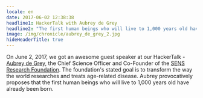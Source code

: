 ```yaml
---
locale: en
date: 2017-06-02 12:38:38
headline1: HackerTalk with Aubrey de Grey
headline2: "The first human beings who will live to 1,000 years old have already been born"
image: /img/chronicle/aubrey_de_grey_2.jpg
hideHeaderTitle: true
---
```


On June 2, 2017, we got an awesome guest speaker at our HackerTalk - [Aubrey de Grey](https://twitter.com/aubreydegrey?lang=de), the Chief Science Officer and Co-Founder of the [SENS Research Foundation](http://www.sens.org/). The foundation's stated goal is to transform the way the world researches and treats age-related disease. Aubrey provocatively proposes that the first human beings who will live to 1,000 years old have already been born.


